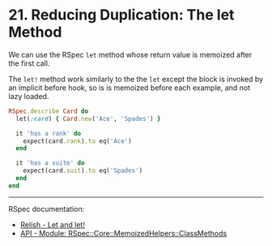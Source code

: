 # 21. Reducing Duplication: The let Method

We can use the RSpec `let` method whose return value is memoized after the first call.

The `let!` method work similarly to the the `let` except the block is invoked by an implicit before hook, so is is memoized before each example, and not lazy loaded.

```ruby
RSpec.describe Card do
  let(:card) { Card.new('Ace', 'Spades') }

  it 'has a rank' do
    expect(card.rank).to eq('Ace')
  end

  it 'has a suite' do
    expect(card.suit).to eq('Spades')
  end
end
```

---

RSpec documentation:

- [Relish - Let and let!](https://relishapp.com/rspec/rspec-core/v/3-12/docs/helper-methods/let-and-let)
- [API - Module: RSpec::Core::MemoizedHelpers::ClassMethods](https://rspec.info/documentation/3.12/rspec-core/RSpec/Core/MemoizedHelpers/ClassMethods.html)
